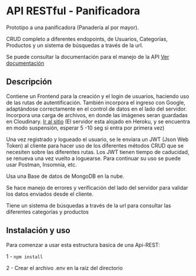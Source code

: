 # API RESTful - Panificadora

Prototipo a una panificadora (Panadería al por mayor).

CRUD completo a diferentes endopoints, de Usuarios, Categorías, Productos y un sistema de búsquedas a través de la url. 

Se puede consultar la documentación para el manejo de la API [Ver documentación](https://documenter.getpostman.com/view/15121639/U16dSocA)

## Descripción 
Contiene un Frontend para la creación y el login de usuarios, haciendo uso de las rutas de autentificación. También incorpora el ingreso con Google, adaptándose correctamente en el control de datos en el lado del servidor. Incorpora una carga de archivos, en donde las imágenes seran guardadas en Cloudinary. [Ir al sitio](https://rest-server-panificadora.herokuapp.com/) (El servidor esta alojado en Heroku, y se encuentra en modo suspensión, esperar 5 -10 seg si entra por primera vez)

Una vez registrado y logueado el usuario, se le enviara un JWT (Json Web Token) al cliente para hacer uso de los diferentes métodos CRUD que se necesiten sobre las diferentes rutas. Los JWT tienen tiempo de caducidad, se renueva una vez vuelto a loguearse. Para continuar su uso se puede usar Postman, Insomnia, etc.

Usa una Base de datos de MongoDB en la nube.

Se hace manejo de errores y verificación del lado del servidor para validar los datos enviados desde el cliente.

Tiene un sistema de búsquedas a través de la url para consultar las diferentes categorías y productos

## Instalación y uso

Para comenzar a usar esta estructura basica de una Api-REST:

1 - ``` npm install ``` 

2 - Crear el archivo .env en la raiz del directorio